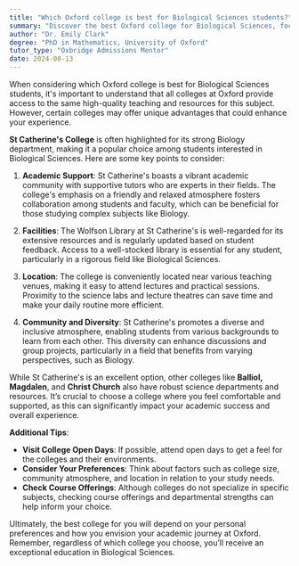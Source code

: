 ```yaml
---
title: "Which Oxford college is best for Biological Sciences students?"
summary: "Discover the best Oxford college for Biological Sciences, focusing on academic support, facilities, location, and community, with St Catherine's as a top choice."
author: "Dr. Emily Clark"
degree: "PhD in Mathematics, University of Oxford"
tutor_type: "Oxbridge Admissions Mentor"
date: 2024-08-13
---
```


When considering which Oxford college is best for Biological Sciences students, it's important to understand that all colleges at Oxford provide access to the same high-quality teaching and resources for this subject. However, certain colleges may offer unique advantages that could enhance your experience.

**St Catherine's College** is often highlighted for its strong Biology department, making it a popular choice among students interested in Biological Sciences. Here are some key points to consider:

1. **Academic Support**: St Catherine's boasts a vibrant academic community with supportive tutors who are experts in their fields. The college's emphasis on a friendly and relaxed atmosphere fosters collaboration among students and faculty, which can be beneficial for those studying complex subjects like Biology.

2. **Facilities**: The Wolfson Library at St Catherine's is well-regarded for its extensive resources and is regularly updated based on student feedback. Access to a well-stocked library is essential for any student, particularly in a rigorous field like Biological Sciences.

3. **Location**: The college is conveniently located near various teaching venues, making it easy to attend lectures and practical sessions. Proximity to the science labs and lecture theatres can save time and make your daily routine more efficient.

4. **Community and Diversity**: St Catherine's promotes a diverse and inclusive atmosphere, enabling students from various backgrounds to learn from each other. This diversity can enhance discussions and group projects, particularly in a field that benefits from varying perspectives, such as Biology.

While St Catherine's is an excellent option, other colleges like **Balliol, Magdalen**, and **Christ Church** also have robust science departments and resources. It’s crucial to choose a college where you feel comfortable and supported, as this can significantly impact your academic success and overall experience.

**Additional Tips**:
- **Visit College Open Days**: If possible, attend open days to get a feel for the colleges and their environments.
- **Consider Your Preferences**: Think about factors such as college size, community atmosphere, and location in relation to your study needs.
- **Check Course Offerings**: Although colleges do not specialize in specific subjects, checking course offerings and departmental strengths can help inform your choice.

Ultimately, the best college for you will depend on your personal preferences and how you envision your academic journey at Oxford. Remember, regardless of which college you choose, you’ll receive an exceptional education in Biological Sciences.
    